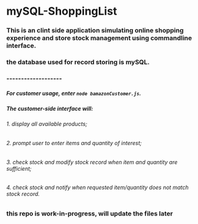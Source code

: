 # mySQL-ShoppingList

### This is an clint side application simulating online shopping experience and store stock management using commandline interface.
### the database used for record storing is mySQL.
###
###
### -------------------
##### For customer usage, enter `node bamazonCustomer.js`.
##### The customer-side interface will:
###
######     1. display all available products;
######    2. prompt user to enter items and quantity of interest;
######    3. check stock and modify stock record when item and quantity are sufficient;
######     4. check stock and notify when requested item/quantity does not match stock record.
###
###



### this repo is work-in-progress, will update the files later
